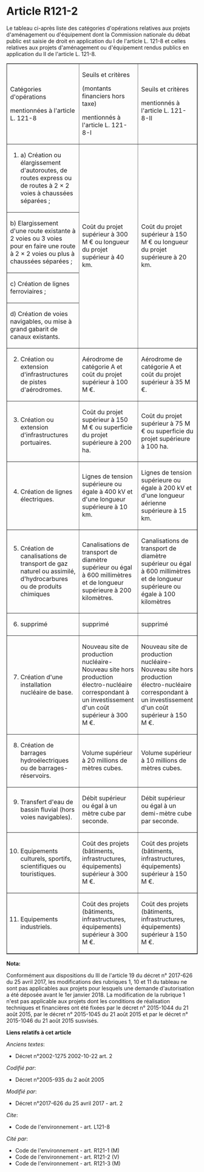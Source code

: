 # Article R121-2

Le tableau ci-après liste des catégories d'opérations relatives aux projets d'aménagement ou d'équipement dont la Commission
nationale du débat public est saisie de droit en application du I de l'article L. 121-8 et celles relatives aux projets
d'aménagement ou d'équipement rendus publics en application du II de l'article L. 121-8.

<table align="center" cellpadding="0" cellspacing="0" border="1">
  <tbody>
    <tr>
      <td>

Catégories d'opérations

mentionnées à l'article L. 121-8

</td>
      <td>

Seuils et critères 

(montants financiers hors taxe)

mentionnés à l'article L. 121-8-I

</td>
      <td>

Seuils et critères

mentionnés à l'article L. 121-8-II

</td>
    </tr>
    <tr>
      <td align="left">

1. a) Création ou élargissement d'autoroutes, de routes express ou de routes à 2 × 2 voies à chaussées séparées ;

</td>
      <td align="left" rowspan="4">

Coût du projet supérieur à 300 M € ou longueur du projet supérieur à 40 km.

</td>
      <td align="left" rowspan="4">

Coût du projet supérieur à 150 M € ou longueur du projet supérieure à 20 km.

</td>
    </tr>
    <tr>
      <td>

b) Elargissement d'une route existante à 2 voies ou 3 voies pour en faire une route à 2 × 2 voies ou plus à chaussées
séparées ;

</td>
    </tr>
    <tr>
      <td>

c) Création de lignes ferroviaires ;

</td>
    </tr>
    <tr>
      <td>

d) Création de voies navigables, ou mise à grand gabarit de canaux existants.

</td>
    </tr>
    <tr>
      <td>

2. Création ou extension d'infrastructures de pistes d'aérodromes.

</td>
      <td>

Aérodrome de catégorie A et coût du projet supérieur à 100 M €.

</td>
      <td>

Aérodrome de catégorie A et coût du projet supérieur à 35 M €.

</td>
    </tr>
    <tr>
      <td align="left">

3. Création ou extension d'infrastructures portuaires.

</td>
      <td align="left">

Coût du projet supérieur à 150 M € ou superficie du projet supérieure à 200 ha.

</td>
      <td align="left">

Coût du projet supérieur à 75 M € ou superficie du projet supérieure à 100 ha.

</td>
    </tr>
    <tr>
      <td align="left">

4. Création de lignes électriques.

</td>
      <td align="left">

Lignes de tension supérieure ou égale à 400 kV et d'une longueur supérieure à 10 km.

</td>
      <td align="left">

Lignes de tension supérieure ou égale à 200 kV et d'une longueur aérienne supérieure à 15 km.

</td>
    </tr>
    <tr>
      <td align="left">

5. Création de canalisations de transport de gaz naturel ou assimilé, d'hydrocarbures ou de produits chimiques

</td>
      <td align="left">

Canalisations de transport de diamètre supérieur ou égal à 600 millimètres et de longueur supérieure à 200 kilomètres.

</td>
      <td align="left">

Canalisations de transport de diamètre supérieur ou égal à 600 millimètres et de longueur supérieure ou égale à 100
kilomètres

</td>
    </tr>
    <tr>
      <td align="left">

6. supprimé

</td>
      <td align="left">

supprimé

</td>
      <td align="left">

supprimé

</td>
    </tr>
    <tr>
      <td align="left">

7. Création d'une installation nucléaire de base.

</td>
      <td align="left">

Nouveau site de production nucléaire-Nouveau site hors production électro-nucléaire correspondant à un investissement d'un
coût supérieur à 300 M €.

</td>
      <td align="left">

Nouveau site de production nucléaire-Nouveau site hors production électro-nucléaire correspondant à un investissement d'un
coût supérieur à 150 M €.

</td>
    </tr>
    <tr>
      <td align="left">

8. Création de barrages hydroélectriques ou de barrages-réservoirs.

</td>
      <td align="left">

Volume supérieur à 20 millions de mètres cubes.

</td>
      <td align="left">

Volume supérieur à 10 millions de mètres cubes.

</td>
    </tr>
    <tr>
      <td align="left">

9. Transfert d'eau de bassin fluvial (hors voies navigables).

</td>
      <td align="left">

Débit supérieur ou égal à un mètre cube par seconde.

</td>
      <td align="left">

Débit supérieur ou égal à un demi-mètre cube par seconde.

</td>
    </tr>
    <tr>
      <td>

10. Equipements culturels, sportifs, scientifiques ou touristiques.

</td>
      <td>

Coût des projets (bâtiments, infrastructures, équipements) supérieur à 300 M €.

</td>
      <td>

Coût des projets (bâtiments, infrastructures, équipements) supérieur à 150 M €.

</td>
    </tr>
    <tr>
      <td>

11. Equipements industriels.

</td>
      <td>

Coût des projets (bâtiments, infrastructures, équipements) supérieur à 300 M €.

</td>
      <td>

Coût des projets (bâtiments, infrastructures, équipements) supérieur à 150 M €.

</td>
    </tr>
  </tbody>
</table>

**Nota:**

Conformément aux dispositions du III de l'article 19 du décret n° 2017-626 du 25 avril 2017, les modifications des rubriques
1, 10 et 11 du tableau ne sont pas applicables aux projets pour lesquels une demande d'autorisation a été déposée avant le
1er janvier 2018. La modification de la rubrique 1 n'est pas applicable aux projets dont les conditions de réalisation
techniques et financières ont été fixées par le décret n° 2015-1044 du 21 août 2015, par le décret n° 2015-1045 du 21 août
2015 et par le décret n° 2015-1046 du 21 août 2015 susvisés.

**Liens relatifs à cet article**

_Anciens textes_:

  - Décret n°2002-1275 2002-10-22 art. 2

_Codifié par_:

  - Décret n°2005-935 du 2 août 2005

_Modifié par_:

  - Décret n°2017-626 du 25 avril 2017 - art. 2

_Cite_:

  - Code de l'environnement - art. L121-8

_Cité par_:

  - Code de l'environnement - art. R121-1 (M)
  - Code de l'environnement - art. R121-2 (V)
  - Code de l'environnement - art. R121-3 (M)
